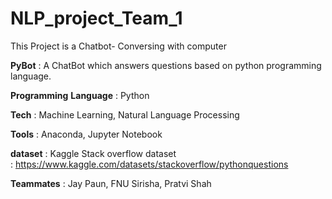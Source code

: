 # NLP_project_Team_1
This Project is a Chatbot- Conversing with computer

**PyBot** : A ChatBot which answers questions based on python programming language. 

**Programming** **Language** : Python<br>

**Tech** : Machine Learning, Natural Language Processing<br>

**Tools** : Anaconda, Jupyter Notebook<br>

**dataset** : Kaggle Stack overflow dataset<br> : https://www.kaggle.com/datasets/stackoverflow/pythonquestions 

**Teammates** : Jay Paun, FNU Sirisha, Pratvi Shah

